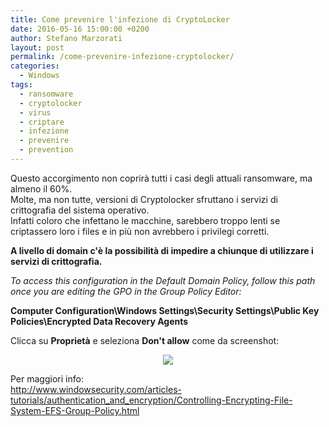 ```yaml
---
title: Come prevenire l'infezione di CryptoLocker
date: 2016-05-16 15:00:00 +0200
author: Stefano Marzorati
layout: post
permalink: /come-prevenire-infezione-cryptolocker/
categories:
  - Windows
tags:
  - ransomware
  - cryptolocker
  - virus
  - criptare
  - infezione
  - prevenire
  - prevention
---
```

Questo accorgimento non coprirà tutti i casi degli attuali ransomware, ma almeno il 60%.   
Molte, ma non tutte, versioni di Cryptolocker sfruttano i servizi di crittografia del sistema operativo.   
Infatti coloro che infettano le macchine, sarebbero troppo lenti se criptassero loro i files e in più non avrebbero i privilegi corretti.   

**A livello di domain c'è la possibilità di impedire a chiunque di utilizzare i servizi di crittografia.**   

*To access this configuration in the Default Domain Policy, follow this path once you are editing the GPO in the Group Policy Editor:*   

**Computer Configuration\Windows Settings\Security Settings\Public Key Policies\Encrypted Data Recovery Agents**

Clicca su **Proprietà** e seleziona **Don't allow** come da screenshot:   

<p align="center">
  <img src="https://farm8.staticflickr.com/7200/26775798780_813750025c_o.jpg">
</p>   

Per maggiori info:   
<a href="http://www.windowsecurity.com/articles-tutorials/authentication_and_encryption/Controlling-Encrypting-File-System-EFS-Group-Policy.html" target="_blank">http://www.windowsecurity.com/articles-tutorials/authentication_and_encryption/Controlling-Encrypting-File-System-EFS-Group-Policy.html</a>